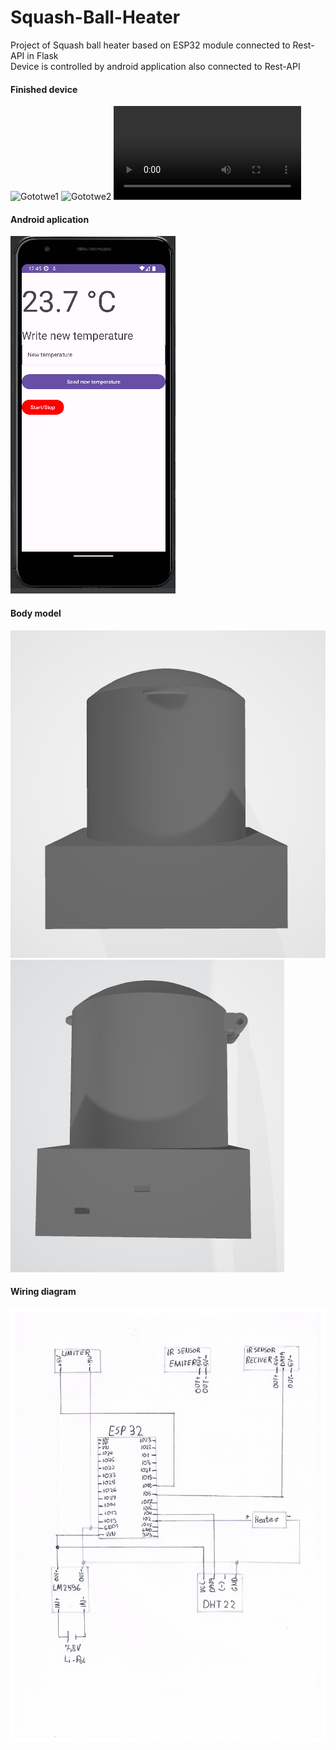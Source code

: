 # Squash-Ball-Heater
Project of Squash ball heater based on ESP32 module connected to Rest-API in Flask </br>
Device is controlled by android application also connected to Rest-API</br>
#### Finished device</br>
![Gototwe1](gotowe_urzadzenie.png)
![Gototwe2](gotowe_urzadzenie1.png)
![Film1](projekt.mp4)
#### Android aplication</br>
![aplikacja](aplikacja.png)
#### Body model</br>
![Korpus1](korpus1.png)
![Korpus2](korpus2.png)
#### Wiring diagram</br>
![Schemat](Schema.jpeg)

